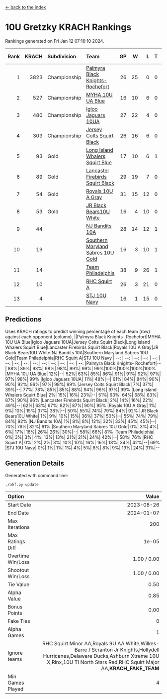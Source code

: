 [<- back to the index](readme.md)
# 10U Gretzky KRACH Rankings
Rankings generated on Fri Jan 12 07:16:10 2024.

Rank|KRACH|Subdivision|Team|GP|W|L|T|OTW|OTL|SoS|Exp Wins|Win Diff
---:|---:|:---|:---|---:|---:|---:|---:|---:|---:|---:|---:|---:
1|3823|Championship|[Palmyra Black Knights- Rochefort](https://gamesheetstats.com/seasons/3659/teams/140260/schedule)|26|25|0|0|0|1|180|25.8|-0.0
2|527|Championship|[MYHA 10U UA Blue](https://gamesheetstats.com/seasons/3659/teams/140258/schedule)|16|10|6|0|0|0|1036|10.8|-0.0
3|480|Championship|[Igloo Jaguars 10UA](https://gamesheetstats.com/seasons/3659/teams/140253/schedule)|27|22|4|0|0|1|258|22.9|0.0
4|309|Championship|[Jersey Colts Squirt Black](https://gamesheetstats.com/seasons/3659/teams/140254/schedule)|26|16|6|0|1|3|701|17.9|0.0
5|93|Gold|[Long Island Whalers Squirt Blue](https://gamesheetstats.com/seasons/3659/teams/140257/schedule)|17|10|6|1|0|0|484|11.4|0.0
6|89|Gold|[Lancaster Firebirds Squirt Black](https://gamesheetstats.com/seasons/3659/teams/140256/schedule)|29|19|7|0|2|1|193|21.9|0.0
7|54|Gold|[Royals 10U A Gray](https://gamesheetstats.com/seasons/3659/teams/140262/schedule)|31|15|12|0|2|2|229|17.9|0.0
8|53|Gold|[JR Black Bears10U White](https://gamesheetstats.com/seasons/3659/teams/140255/schedule)|16|4|10|0|1|1|832|5.9|0.0
9|44||[NJ Bandits 10A](https://gamesheetstats.com/seasons/3659/teams/140259/schedule)|28|14|12|1|0|1|120|15.4|0.0
10|19||[Southern Maryland Sabres 10U Gold](https://gamesheetstats.com/seasons/3659/teams/140263/schedule)|16|3|10|1|2|0|84|6.4|0.0
11|14||[Team Philadelphia](https://gamesheetstats.com/seasons/3659/teams/140265/schedule)|38|9|26|1|0|2|505|10.4|0.0
12|10||[RHC Squirt A](https://gamesheetstats.com/seasons/3659/teams/140261/schedule)|26|3|21|0|2|0|100|5.9|0.0
13|4||[STJ 10U Navy](https://gamesheetstats.com/seasons/3659/teams/140264/schedule)|16|1|15|0|0|0|758|1.9|0.0

## Predictions
Uses KRACH ratings to predict winning percentage of each team (row) against each opponent (column).
||Palmyra Black Knights- Rochefort|MYHA 10U UA Blue|Igloo Jaguars 10UA|Jersey Colts Squirt Black|Long Island Whalers Squirt Blue|Lancaster Firebirds Squirt Black|Royals 10U A Gray|JR Black Bears10U White|NJ Bandits 10A|Southern Maryland Sabres 10U Gold|Team Philadelphia|RHC Squirt A|STJ 10U Navy
| --: | --: | --: | --: | --: | --: | --: | --: | --: | --: | --: | --: | --: | --: 
|Palmyra Black Knights- Rochefort|--| 88%| 89%| 93%| 98%| 98%| 99%| 99%| 99%|100%|100%|100%|100%
|MYHA 10U UA Blue| 12%|--| 52%| 63%| 85%| 86%| 91%| 91%| 92%| 97%| 97%| 98%| 99%
|Igloo Jaguars 10UA| 11%| 48%|--| 61%| 84%| 84%| 90%| 90%| 92%| 96%| 97%| 98%| 99%
|Jersey Colts Squirt Black|  7%| 37%| 39%|--| 77%| 78%| 85%| 85%| 88%| 94%| 96%| 97%| 99%
|Long Island Whalers Squirt Blue|  2%| 15%| 16%| 23%|--| 51%| 63%| 64%| 68%| 83%| 87%| 90%| 96%
|Lancaster Firebirds Squirt Black|  2%| 14%| 16%| 22%| 49%|--| 62%| 63%| 67%| 82%| 87%| 90%| 95%
|Royals 10U A Gray|  1%|  9%| 10%| 15%| 37%| 38%|--| 50%| 55%| 74%| 79%| 84%| 92%
|JR Black Bears10U White|  1%|  9%| 10%| 15%| 36%| 37%| 50%|--| 55%| 74%| 79%| 84%| 92%
|NJ Bandits 10A|  1%|  8%|  8%| 12%| 32%| 33%| 45%| 45%|--| 70%| 76%| 82%| 91%
|Southern Maryland Sabres 10U Gold|  0%|  3%|  4%|  6%| 17%| 18%| 26%| 26%| 30%|--| 58%| 66%| 81%
|Team Philadelphia|  0%|  3%|  3%|  4%| 13%| 13%| 21%| 21%| 24%| 42%|--| 58%| 76%
|RHC Squirt A|  0%|  2%|  2%|  3%| 10%| 10%| 16%| 16%| 18%| 34%| 42%|--| 69%
|STJ 10U Navy|  0%|  1%|  1%|  1%|  4%|  5%|  8%|  8%|  9%| 19%| 24%| 31%|--

## Generation Details

Generated with command line:
```
./ahf.py update
```

| Option | Value |
| :----- | ----: |
| Start Date | 2023-08-26 |
| End Date | 2024-01-07 |
| Max Iterations | 200 |
| Max Ratings Diff | 1e-05 |
| Overtime Win/Loss | 1.00 / 0.00 |
| Shootout Win/Loss | 1.00 / 0.00 |
| Tie Value | 0.50 |
| Alpha Value | 0.85 |
| Bonus Points | 0.00 |
| Fake Ties | 0 |
| Alpha Games | 1 |
| Ignore teams | RHC Squirt Minor AA,Royals 9U AA White,Wilkes-Barre / Scranton Jr Knights,Hollydell Hurricanes,Delaware Ducks,Ashburn Xtreme 10U X,Rinx,10U TI North Stars Red,RHC Squirt Major AA,__KRACH_FAKE_TEAM__ |
| Min Games Played | 4 |

